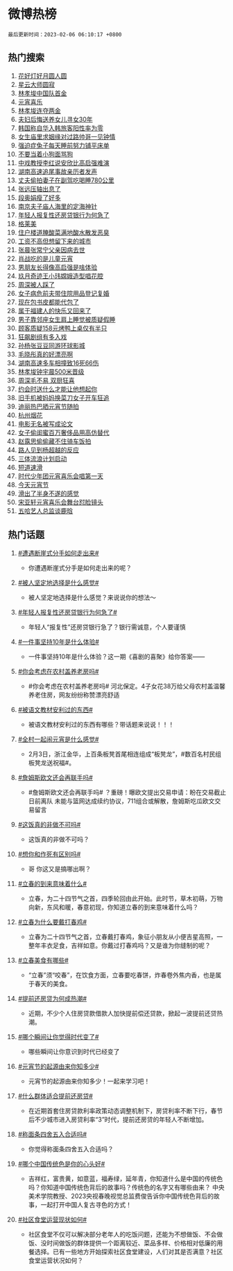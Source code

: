 # 微博热榜

`最后更新时间：2023-02-06 06:10:17 +0800`

## 热门搜索

1. [花好灯好月圆人圆](https://m.weibo.cn/search?containerid=100103type%3D1%26t%3D10%26q%3D%23%E8%8A%B1%E5%A5%BD%E7%81%AF%E5%A5%BD%E6%9C%88%E5%9C%86%E4%BA%BA%E5%9C%86%23&stream_entry_id=51&isnewpage=1&extparam=seat%3D1%26stream_entry_id%3D51%26dgr%3D0%26c_type%3D51%26pos%3D0%26filter_type%3Drealtimehot%26cate%3D10103%26display_time%3D1675635015%26pre_seqid%3D16756350151590343386209&luicode=10000011&lfid=106003type%253D25%2526t%253D3%2526disable_hot%253D1%2526filter_type%253Drealtimehot)
1. [星云大师圆寂](https://m.weibo.cn/search?containerid=100103type%3D1%26t%3D10%26q%3D%23%E6%98%9F%E4%BA%91%E5%A4%A7%E5%B8%88%E5%9C%86%E5%AF%82%23&stream_entry_id=31&isnewpage=1&extparam=seat%3D1%26dgr%3D0%26stream_entry_id%3D31%26realpos%3D1%26filter_type%3Drealtimehot%26q%3D%2523%25E6%2598%259F%25E4%25BA%2591%25E5%25A4%25A7%25E5%25B8%2588%25E5%259C%2586%25E5%25AF%2582%2523%26band_rank%3D1%26pos%3D0%26flag%3D0%26c_type%3D31%26lcate%3D5001%26cate%3D5001%26display_time%3D1675635015%26pre_seqid%3D16756350151590343386209&luicode=10000011&lfid=106003type%253D25%2526t%253D3%2526disable_hot%253D1%2526filter_type%253Drealtimehot)
1. [林孝埈中国队首金](https://m.weibo.cn/search?containerid=100103type%3D1%26t%3D10%26q%3D%23%E6%9E%97%E5%AD%9D%E5%9F%88%E4%B8%AD%E5%9B%BD%E9%98%9F%E9%A6%96%E9%87%91%23&stream_entry_id=31&isnewpage=1&extparam=seat%3D1%26dgr%3D0%26stream_entry_id%3D31%26realpos%3D2%26filter_type%3Drealtimehot%26q%3D%2523%25E6%259E%2597%25E5%25AD%259D%25E5%259F%2588%25E4%25B8%25AD%25E5%259B%25BD%25E9%2598%259F%25E9%25A6%2596%25E9%2587%2591%2523%26band_rank%3D2%26pos%3D1%26flag%3D16%26c_type%3D31%26lcate%3D5001%26cate%3D5001%26display_time%3D1675635015%26pre_seqid%3D16756350151590343386209&luicode=10000011&lfid=106003type%253D25%2526t%253D3%2526disable_hot%253D1%2526filter_type%253Drealtimehot)
1. [元宵喜乐](https://m.weibo.cn/search?containerid=100103type%3D1%26t%3D10%26q%3D%23%E5%85%83%E5%AE%B5%E5%96%9C%E4%B9%90%23&stream_entry_id=31&isnewpage=1&extparam=seat%3D1%26dgr%3D0%26stream_entry_id%3D31%26realpos%3D3%26filter_type%3Drealtimehot%26q%3D%2523%25E5%2585%2583%25E5%25AE%25B5%25E5%2596%259C%25E4%25B9%2590%2523%26band_rank%3D3%26pos%3D2%26flag%3D16%26c_type%3D31%26lcate%3D5001%26cate%3D5001%26display_time%3D1675635015%26pre_seqid%3D16756350151590343386209&luicode=10000011&lfid=106003type%253D25%2526t%253D3%2526disable_hot%253D1%2526filter_type%253Drealtimehot)
1. [林孝埈连夺两金](https://m.weibo.cn/search?containerid=100103type%3D1%26t%3D10%26q%3D%23%E6%9E%97%E5%AD%9D%E5%9F%88%E8%BF%9E%E5%A4%BA%E4%B8%A4%E9%87%91%23&stream_entry_id=31&isnewpage=1&extparam=seat%3D1%26dgr%3D0%26stream_entry_id%3D31%26realpos%3D4%26filter_type%3Drealtimehot%26q%3D%2523%25E6%259E%2597%25E5%25AD%259D%25E5%259F%2588%25E8%25BF%259E%25E5%25A4%25BA%25E4%25B8%25A4%25E9%2587%2591%2523%26band_rank%3D4%26pos%3D3%26flag%3D1%26c_type%3D31%26lcate%3D5001%26cate%3D5001%26display_time%3D1675635015%26pre_seqid%3D16756350151590343386209&luicode=10000011&lfid=106003type%253D25%2526t%253D3%2526disable_hot%253D1%2526filter_type%253Drealtimehot)
1. [夫妇后悔送养女儿寻女30年](https://m.weibo.cn/search?containerid=100103type%3D1%26t%3D10%26q%3D%23%E5%A4%AB%E5%A6%87%E5%90%8E%E6%82%94%E9%80%81%E5%85%BB%E5%A5%B3%E5%84%BF%E5%AF%BB%E5%A5%B330%E5%B9%B4%23&stream_entry_id=31&isnewpage=1&extparam=seat%3D1%26dgr%3D0%26stream_entry_id%3D31%26realpos%3D5%26filter_type%3Drealtimehot%26q%3D%2523%25E5%25A4%25AB%25E5%25A6%2587%25E5%2590%258E%25E6%2582%2594%25E9%2580%2581%25E5%2585%25BB%25E5%25A5%25B3%25E5%2584%25BF%25E5%25AF%25BB%25E5%25A5%25B330%25E5%25B9%25B4%2523%26band_rank%3D5%26pos%3D4%26flag%3D0%26c_type%3D31%26lcate%3D5001%26cate%3D5001%26display_time%3D1675635015%26pre_seqid%3D16756350151590343386209&luicode=10000011&lfid=106003type%253D25%2526t%253D3%2526disable_hot%253D1%2526filter_type%253Drealtimehot)
1. [韩国称自华入韩旅客阳性率为零](https://m.weibo.cn/search?containerid=100103type%3D1%26t%3D10%26q%3D%23%E9%9F%A9%E5%9B%BD%E7%A7%B0%E8%87%AA%E5%8D%8E%E5%85%A5%E9%9F%A9%E6%97%85%E5%AE%A2%E9%98%B3%E6%80%A7%E7%8E%87%E4%B8%BA%E9%9B%B6%23&stream_entry_id=31&isnewpage=1&extparam=seat%3D1%26dgr%3D0%26stream_entry_id%3D31%26realpos%3D6%26filter_type%3Drealtimehot%26q%3D%2523%25E9%259F%25A9%25E5%259B%25BD%25E7%25A7%25B0%25E8%2587%25AA%25E5%258D%258E%25E5%2585%25A5%25E9%259F%25A9%25E6%2597%2585%25E5%25AE%25A2%25E9%2598%25B3%25E6%2580%25A7%25E7%258E%2587%25E4%25B8%25BA%25E9%259B%25B6%2523%26band_rank%3D6%26pos%3D5%26flag%3D0%26c_type%3D31%26lcate%3D5001%26cate%3D5001%26display_time%3D1675635015%26pre_seqid%3D16756350151590343386209&luicode=10000011&lfid=106003type%253D25%2526t%253D3%2526disable_hot%253D1%2526filter_type%253Drealtimehot)
1. [女生庙里求姻缘对过路帅哥一见钟情](https://m.weibo.cn/search?containerid=100103type%3D1%26t%3D10%26q%3D%23%E5%A5%B3%E7%94%9F%E5%BA%99%E9%87%8C%E6%B1%82%E5%A7%BB%E7%BC%98%E5%AF%B9%E8%BF%87%E8%B7%AF%E5%B8%85%E5%93%A5%E4%B8%80%E8%A7%81%E9%92%9F%E6%83%85%23&stream_entry_id=31&isnewpage=1&extparam=seat%3D1%26dgr%3D0%26stream_entry_id%3D31%26realpos%3D7%26filter_type%3Drealtimehot%26q%3D%2523%25E5%25A5%25B3%25E7%2594%259F%25E5%25BA%2599%25E9%2587%258C%25E6%25B1%2582%25E5%25A7%25BB%25E7%25BC%2598%25E5%25AF%25B9%25E8%25BF%2587%25E8%25B7%25AF%25E5%25B8%2585%25E5%2593%25A5%25E4%25B8%2580%25E8%25A7%2581%25E9%2592%259F%25E6%2583%2585%2523%26band_rank%3D7%26pos%3D6%26flag%3D0%26c_type%3D31%26lcate%3D5001%26cate%3D5001%26display_time%3D1675635015%26pre_seqid%3D16756350151590343386209&luicode=10000011&lfid=106003type%253D25%2526t%253D3%2526disable_hot%253D1%2526filter_type%253Drealtimehot)
1. [强迫症兔子每天睡前努力铺平床单](https://m.weibo.cn/search?containerid=100103type%3D1%26t%3D10%26q%3D%23%E5%BC%BA%E8%BF%AB%E7%97%87%E5%85%94%E5%AD%90%E6%AF%8F%E5%A4%A9%E7%9D%A1%E5%89%8D%E5%8A%AA%E5%8A%9B%E9%93%BA%E5%B9%B3%E5%BA%8A%E5%8D%95%23&stream_entry_id=31&isnewpage=1&extparam=seat%3D1%26dgr%3D0%26stream_entry_id%3D31%26realpos%3D8%26filter_type%3Drealtimehot%26q%3D%2523%25E5%25BC%25BA%25E8%25BF%25AB%25E7%2597%2587%25E5%2585%2594%25E5%25AD%2590%25E6%25AF%258F%25E5%25A4%25A9%25E7%259D%25A1%25E5%2589%258D%25E5%258A%25AA%25E5%258A%259B%25E9%2593%25BA%25E5%25B9%25B3%25E5%25BA%258A%25E5%258D%2595%2523%26band_rank%3D8%26pos%3D7%26flag%3D0%26c_type%3D31%26lcate%3D5001%26cate%3D5001%26display_time%3D1675635015%26pre_seqid%3D16756350151590343386209&luicode=10000011&lfid=106003type%253D25%2526t%253D3%2526disable_hot%253D1%2526filter_type%253Drealtimehot)
1. [不要当着小狗面骂狗](https://m.weibo.cn/search?containerid=100103type%3D1%26t%3D10%26q%3D%23%E4%B8%8D%E8%A6%81%E5%BD%93%E7%9D%80%E5%B0%8F%E7%8B%97%E9%9D%A2%E9%AA%82%E7%8B%97%23&stream_entry_id=31&isnewpage=1&extparam=seat%3D1%26dgr%3D0%26stream_entry_id%3D31%26realpos%3D9%26filter_type%3Drealtimehot%26q%3D%2523%25E4%25B8%258D%25E8%25A6%2581%25E5%25BD%2593%25E7%259D%2580%25E5%25B0%258F%25E7%258B%2597%25E9%259D%25A2%25E9%25AA%2582%25E7%258B%2597%2523%26band_rank%3D9%26pos%3D8%26flag%3D0%26c_type%3D31%26lcate%3D5001%26cate%3D5001%26display_time%3D1675635015%26pre_seqid%3D16756350151590343386209&luicode=10000011&lfid=106003type%253D25%2526t%253D3%2526disable_hot%253D1%2526filter_type%253Drealtimehot)
1. [中戏教授李红说安欣比高启强难演](https://m.weibo.cn/search?containerid=100103type%3D1%26t%3D10%26q%3D%23%E4%B8%AD%E6%88%8F%E6%95%99%E6%8E%88%E6%9D%8E%E7%BA%A2%E8%AF%B4%E5%AE%89%E6%AC%A3%E6%AF%94%E9%AB%98%E5%90%AF%E5%BC%BA%E9%9A%BE%E6%BC%94%23&stream_entry_id=31&isnewpage=1&extparam=seat%3D1%26dgr%3D0%26stream_entry_id%3D31%26realpos%3D10%26filter_type%3Drealtimehot%26q%3D%2523%25E4%25B8%25AD%25E6%2588%258F%25E6%2595%2599%25E6%258E%2588%25E6%259D%258E%25E7%25BA%25A2%25E8%25AF%25B4%25E5%25AE%2589%25E6%25AC%25A3%25E6%25AF%2594%25E9%25AB%2598%25E5%2590%25AF%25E5%25BC%25BA%25E9%259A%25BE%25E6%25BC%2594%2523%26band_rank%3D10%26pos%3D9%26flag%3D0%26c_type%3D31%26lcate%3D5001%26cate%3D5001%26display_time%3D1675635015%26pre_seqid%3D16756350151590343386209&luicode=10000011&lfid=106003type%253D25%2526t%253D3%2526disable_hot%253D1%2526filter_type%253Drealtimehot)
1. [湖南高速追尾事故亲历者发声](https://m.weibo.cn/search?containerid=100103type%3D1%26t%3D10%26q%3D%23%E6%B9%96%E5%8D%97%E9%AB%98%E9%80%9F%E8%BF%BD%E5%B0%BE%E4%BA%8B%E6%95%85%E4%BA%B2%E5%8E%86%E8%80%85%E5%8F%91%E5%A3%B0%23&stream_entry_id=31&isnewpage=1&extparam=seat%3D1%26dgr%3D0%26stream_entry_id%3D31%26realpos%3D11%26filter_type%3Drealtimehot%26q%3D%2523%25E6%25B9%2596%25E5%258D%2597%25E9%25AB%2598%25E9%2580%259F%25E8%25BF%25BD%25E5%25B0%25BE%25E4%25BA%258B%25E6%2595%2585%25E4%25BA%25B2%25E5%258E%2586%25E8%2580%2585%25E5%258F%2591%25E5%25A3%25B0%2523%26band_rank%3D11%26pos%3D10%26flag%3D0%26c_type%3D31%26lcate%3D5001%26cate%3D5001%26display_time%3D1675635015%26pre_seqid%3D16756350151590343386209&luicode=10000011&lfid=106003type%253D25%2526t%253D3%2526disable_hot%253D1%2526filter_type%253Drealtimehot)
1. [丈夫偷拍妻子在副驾吃喝睡780公里](https://m.weibo.cn/search?containerid=100103type%3D1%26t%3D10%26q%3D%23%E4%B8%88%E5%A4%AB%E5%81%B7%E6%8B%8D%E5%A6%BB%E5%AD%90%E5%9C%A8%E5%89%AF%E9%A9%BE%E5%90%83%E5%96%9D%E7%9D%A1780%E5%85%AC%E9%87%8C%23&stream_entry_id=31&isnewpage=1&extparam=seat%3D1%26dgr%3D0%26stream_entry_id%3D31%26realpos%3D12%26filter_type%3Drealtimehot%26q%3D%2523%25E4%25B8%2588%25E5%25A4%25AB%25E5%2581%25B7%25E6%258B%258D%25E5%25A6%25BB%25E5%25AD%2590%25E5%259C%25A8%25E5%2589%25AF%25E9%25A9%25BE%25E5%2590%2583%25E5%2596%259D%25E7%259D%25A1780%25E5%2585%25AC%25E9%2587%258C%2523%26band_rank%3D12%26pos%3D11%26flag%3D2%26c_type%3D31%26lcate%3D5001%26cate%3D5001%26display_time%3D1675635015%26pre_seqid%3D16756350151590343386209&luicode=10000011&lfid=106003type%253D25%2526t%253D3%2526disable_hot%253D1%2526filter_type%253Drealtimehot)
1. [张远压轴出息了](https://m.weibo.cn/search?containerid=100103type%3D1%26t%3D10%26q%3D%23%E5%BC%A0%E8%BF%9C%E5%8E%8B%E8%BD%B4%E5%87%BA%E6%81%AF%E4%BA%86%23&stream_entry_id=31&isnewpage=1&extparam=seat%3D1%26dgr%3D0%26stream_entry_id%3D31%26realpos%3D13%26filter_type%3Drealtimehot%26q%3D%2523%25E5%25BC%25A0%25E8%25BF%259C%25E5%258E%258B%25E8%25BD%25B4%25E5%2587%25BA%25E6%2581%25AF%25E4%25BA%2586%2523%26band_rank%3D13%26pos%3D12%26flag%3D0%26c_type%3D31%26lcate%3D5001%26cate%3D5001%26display_time%3D1675635015%26pre_seqid%3D16756350151590343386209&luicode=10000011&lfid=106003type%253D25%2526t%253D3%2526disable_hot%253D1%2526filter_type%253Drealtimehot)
1. [段奥娟瘦了好多](https://m.weibo.cn/search?containerid=100103type%3D1%26t%3D10%26q%3D%23%E6%AE%B5%E5%A5%A5%E5%A8%9F%E7%98%A6%E4%BA%86%E5%A5%BD%E5%A4%9A%23&stream_entry_id=31&isnewpage=1&extparam=seat%3D1%26dgr%3D0%26stream_entry_id%3D31%26realpos%3D14%26filter_type%3Drealtimehot%26q%3D%2523%25E6%25AE%25B5%25E5%25A5%25A5%25E5%25A8%259F%25E7%2598%25A6%25E4%25BA%2586%25E5%25A5%25BD%25E5%25A4%259A%2523%26band_rank%3D14%26pos%3D13%26flag%3D0%26c_type%3D31%26lcate%3D5001%26cate%3D5001%26display_time%3D1675635015%26pre_seqid%3D16756350151590343386209&luicode=10000011&lfid=106003type%253D25%2526t%253D3%2526disable_hot%253D1%2526filter_type%253Drealtimehot)
1. [南京夫子庙人海里的定海神针](https://m.weibo.cn/search?containerid=100103type%3D1%26t%3D10%26q%3D%23%E5%8D%97%E4%BA%AC%E5%A4%AB%E5%AD%90%E5%BA%99%E4%BA%BA%E6%B5%B7%E9%87%8C%E7%9A%84%E5%AE%9A%E6%B5%B7%E7%A5%9E%E9%92%88%23&stream_entry_id=31&isnewpage=1&extparam=seat%3D1%26dgr%3D0%26stream_entry_id%3D31%26realpos%3D15%26filter_type%3Drealtimehot%26q%3D%2523%25E5%258D%2597%25E4%25BA%25AC%25E5%25A4%25AB%25E5%25AD%2590%25E5%25BA%2599%25E4%25BA%25BA%25E6%25B5%25B7%25E9%2587%258C%25E7%259A%2584%25E5%25AE%259A%25E6%25B5%25B7%25E7%25A5%259E%25E9%2592%2588%2523%26band_rank%3D15%26pos%3D14%26flag%3D1%26c_type%3D31%26lcate%3D5001%26cate%3D5001%26display_time%3D1675635015%26pre_seqid%3D16756350151590343386209&luicode=10000011&lfid=106003type%253D25%2526t%253D3%2526disable_hot%253D1%2526filter_type%253Drealtimehot)
1. [年轻人报复性还房贷银行为何急了](https://m.weibo.cn/search?containerid=100103type%3D1%26t%3D10%26q%3D%23%E5%B9%B4%E8%BD%BB%E4%BA%BA%E6%8A%A5%E5%A4%8D%E6%80%A7%E8%BF%98%E6%88%BF%E8%B4%B7%E9%93%B6%E8%A1%8C%E4%B8%BA%E4%BD%95%E6%80%A5%E4%BA%86%23&stream_entry_id=31&isnewpage=1&extparam=seat%3D1%26dgr%3D0%26stream_entry_id%3D31%26realpos%3D16%26filter_type%3Drealtimehot%26q%3D%2523%25E5%25B9%25B4%25E8%25BD%25BB%25E4%25BA%25BA%25E6%258A%25A5%25E5%25A4%258D%25E6%2580%25A7%25E8%25BF%2598%25E6%2588%25BF%25E8%25B4%25B7%25E9%2593%25B6%25E8%25A1%258C%25E4%25B8%25BA%25E4%25BD%2595%25E6%2580%25A5%25E4%25BA%2586%2523%26band_rank%3D16%26pos%3D15%26flag%3D0%26c_type%3D31%26lcate%3D5001%26cate%3D5001%26display_time%3D1675635015%26pre_seqid%3D16756350151590343386209&luicode=10000011&lfid=106003type%253D25%2526t%253D3%2526disable_hot%253D1%2526filter_type%253Drealtimehot)
1. [格莱美](https://m.weibo.cn/search?containerid=100103type%3D1%26t%3D10%26q%3D%E6%A0%BC%E8%8E%B1%E7%BE%8E&stream_entry_id=31&isnewpage=1&extparam=seat%3D1%26dgr%3D0%26stream_entry_id%3D31%26realpos%3D17%26filter_type%3Drealtimehot%26q%3D%25E6%25A0%25BC%25E8%258E%25B1%25E7%25BE%258E%26band_rank%3D17%26pos%3D16%26flag%3D0%26c_type%3D31%26lcate%3D5001%26cate%3D5001%26display_time%3D1675635015%26pre_seqid%3D16756350151590343386209&luicode=10000011&lfid=106003type%253D25%2526t%253D3%2526disable_hot%253D1%2526filter_type%253Drealtimehot)
1. [住户楼道腌酸菜满地酸水散发恶臭](https://m.weibo.cn/search?containerid=100103type%3D1%26t%3D10%26q%3D%23%E4%BD%8F%E6%88%B7%E6%A5%BC%E9%81%93%E8%85%8C%E9%85%B8%E8%8F%9C%E6%BB%A1%E5%9C%B0%E9%85%B8%E6%B0%B4%E6%95%A3%E5%8F%91%E6%81%B6%E8%87%AD%23&stream_entry_id=31&isnewpage=1&extparam=seat%3D1%26dgr%3D0%26stream_entry_id%3D31%26realpos%3D18%26filter_type%3Drealtimehot%26q%3D%2523%25E4%25BD%258F%25E6%2588%25B7%25E6%25A5%25BC%25E9%2581%2593%25E8%2585%258C%25E9%2585%25B8%25E8%258F%259C%25E6%25BB%25A1%25E5%259C%25B0%25E9%2585%25B8%25E6%25B0%25B4%25E6%2595%25A3%25E5%258F%2591%25E6%2581%25B6%25E8%2587%25AD%2523%26band_rank%3D18%26pos%3D17%26flag%3D0%26c_type%3D31%26lcate%3D5001%26cate%3D5001%26display_time%3D1675635015%26pre_seqid%3D16756350151590343386209&luicode=10000011&lfid=106003type%253D25%2526t%253D3%2526disable_hot%253D1%2526filter_type%253Drealtimehot)
1. [工资不高但想留下来的城市](https://m.weibo.cn/search?containerid=100103type%3D1%26t%3D10%26q%3D%23%E5%B7%A5%E8%B5%84%E4%B8%8D%E9%AB%98%E4%BD%86%E6%83%B3%E7%95%99%E4%B8%8B%E6%9D%A5%E7%9A%84%E5%9F%8E%E5%B8%82%23&stream_entry_id=31&isnewpage=1&extparam=seat%3D1%26dgr%3D0%26stream_entry_id%3D31%26realpos%3D19%26filter_type%3Drealtimehot%26q%3D%2523%25E5%25B7%25A5%25E8%25B5%2584%25E4%25B8%258D%25E9%25AB%2598%25E4%25BD%2586%25E6%2583%25B3%25E7%2595%2599%25E4%25B8%258B%25E6%259D%25A5%25E7%259A%2584%25E5%259F%258E%25E5%25B8%2582%2523%26band_rank%3D19%26pos%3D18%26flag%3D0%26c_type%3D31%26lcate%3D5001%26cate%3D5001%26display_time%3D1675635015%26pre_seqid%3D16756350151590343386209&luicode=10000011&lfid=106003type%253D25%2526t%253D3%2526disable_hot%253D1%2526filter_type%253Drealtimehot)
1. [张晨张常宁父亲因病去世](https://m.weibo.cn/search?containerid=100103type%3D1%26t%3D10%26q%3D%23%E5%BC%A0%E6%99%A8%E5%BC%A0%E5%B8%B8%E5%AE%81%E7%88%B6%E4%BA%B2%E5%9B%A0%E7%97%85%E5%8E%BB%E4%B8%96%23&stream_entry_id=31&isnewpage=1&extparam=seat%3D1%26dgr%3D0%26stream_entry_id%3D31%26realpos%3D20%26filter_type%3Drealtimehot%26q%3D%2523%25E5%25BC%25A0%25E6%2599%25A8%25E5%25BC%25A0%25E5%25B8%25B8%25E5%25AE%2581%25E7%2588%25B6%25E4%25BA%25B2%25E5%259B%25A0%25E7%2597%2585%25E5%258E%25BB%25E4%25B8%2596%2523%26band_rank%3D20%26pos%3D19%26flag%3D2%26c_type%3D31%26lcate%3D5001%26cate%3D5001%26display_time%3D1675635015%26pre_seqid%3D16756350151590343386209&luicode=10000011&lfid=106003type%253D25%2526t%253D3%2526disable_hot%253D1%2526filter_type%253Drealtimehot)
1. [肖战吃的是儿童元宵](https://m.weibo.cn/search?containerid=100103type%3D1%26t%3D10%26q%3D%23%E8%82%96%E6%88%98%E5%90%83%E7%9A%84%E6%98%AF%E5%84%BF%E7%AB%A5%E5%85%83%E5%AE%B5%23&stream_entry_id=31&isnewpage=1&extparam=seat%3D1%26dgr%3D0%26stream_entry_id%3D31%26realpos%3D21%26filter_type%3Drealtimehot%26q%3D%2523%25E8%2582%2596%25E6%2588%2598%25E5%2590%2583%25E7%259A%2584%25E6%2598%25AF%25E5%2584%25BF%25E7%25AB%25A5%25E5%2585%2583%25E5%25AE%25B5%2523%26band_rank%3D21%26pos%3D20%26flag%3D0%26c_type%3D31%26lcate%3D5001%26cate%3D5001%26display_time%3D1675635015%26pre_seqid%3D16756350151590343386209&luicode=10000011&lfid=106003type%253D25%2526t%253D3%2526disable_hot%253D1%2526filter_type%253Drealtimehot)
1. [男朋友长得像高启强是啥体验](https://m.weibo.cn/search?containerid=100103type%3D1%26t%3D10%26q%3D%23%E7%94%B7%E6%9C%8B%E5%8F%8B%E9%95%BF%E5%BE%97%E5%83%8F%E9%AB%98%E5%90%AF%E5%BC%BA%E6%98%AF%E5%95%A5%E4%BD%93%E9%AA%8C%23&stream_entry_id=31&isnewpage=1&extparam=seat%3D1%26dgr%3D0%26stream_entry_id%3D31%26realpos%3D22%26filter_type%3Drealtimehot%26q%3D%2523%25E7%2594%25B7%25E6%259C%258B%25E5%258F%258B%25E9%2595%25BF%25E5%25BE%2597%25E5%2583%258F%25E9%25AB%2598%25E5%2590%25AF%25E5%25BC%25BA%25E6%2598%25AF%25E5%2595%25A5%25E4%25BD%2593%25E9%25AA%258C%2523%26band_rank%3D22%26pos%3D21%26flag%3D0%26c_type%3D31%26lcate%3D5001%26cate%3D5001%26display_time%3D1675635015%26pre_seqid%3D16756350151590343386209&luicode=10000011&lfid=106003type%253D25%2526t%253D3%2526disable_hot%253D1%2526filter_type%253Drealtimehot)
1. [玖月奇迹王小玮嫦娥造型唱花腔](https://m.weibo.cn/search?containerid=100103type%3D1%26t%3D10%26q%3D%23%E7%8E%96%E6%9C%88%E5%A5%87%E8%BF%B9%E7%8E%8B%E5%B0%8F%E7%8E%AE%E5%AB%A6%E5%A8%A5%E9%80%A0%E5%9E%8B%E5%94%B1%E8%8A%B1%E8%85%94%23&stream_entry_id=31&isnewpage=1&extparam=seat%3D1%26dgr%3D0%26stream_entry_id%3D31%26realpos%3D23%26filter_type%3Drealtimehot%26q%3D%2523%25E7%258E%2596%25E6%259C%2588%25E5%25A5%2587%25E8%25BF%25B9%25E7%258E%258B%25E5%25B0%258F%25E7%258E%25AE%25E5%25AB%25A6%25E5%25A8%25A5%25E9%2580%25A0%25E5%259E%258B%25E5%2594%25B1%25E8%258A%25B1%25E8%2585%2594%2523%26band_rank%3D23%26pos%3D22%26flag%3D0%26c_type%3D31%26lcate%3D5001%26cate%3D5001%26display_time%3D1675635015%26pre_seqid%3D16756350151590343386209&luicode=10000011&lfid=106003type%253D25%2526t%253D3%2526disable_hot%253D1%2526filter_type%253Drealtimehot)
1. [周深被人踩了](https://m.weibo.cn/search?containerid=100103type%3D1%26t%3D10%26q%3D%23%E5%91%A8%E6%B7%B1%E8%A2%AB%E4%BA%BA%E8%B8%A9%E4%BA%86%23&stream_entry_id=31&isnewpage=1&extparam=seat%3D1%26dgr%3D0%26stream_entry_id%3D31%26realpos%3D24%26filter_type%3Drealtimehot%26q%3D%2523%25E5%2591%25A8%25E6%25B7%25B1%25E8%25A2%25AB%25E4%25BA%25BA%25E8%25B8%25A9%25E4%25BA%2586%2523%26band_rank%3D24%26pos%3D23%26flag%3D0%26c_type%3D31%26lcate%3D5001%26cate%3D5001%26display_time%3D1675635015%26pre_seqid%3D16756350151590343386209&luicode=10000011&lfid=106003type%253D25%2526t%253D3%2526disable_hot%253D1%2526filter_type%253Drealtimehot)
1. [女子病危前夫带住院用品登记复婚](https://m.weibo.cn/search?containerid=100103type%3D1%26t%3D10%26q%3D%23%E5%A5%B3%E5%AD%90%E7%97%85%E5%8D%B1%E5%89%8D%E5%A4%AB%E5%B8%A6%E4%BD%8F%E9%99%A2%E7%94%A8%E5%93%81%E7%99%BB%E8%AE%B0%E5%A4%8D%E5%A9%9A%23&stream_entry_id=31&isnewpage=1&extparam=seat%3D1%26dgr%3D0%26stream_entry_id%3D31%26realpos%3D25%26filter_type%3Drealtimehot%26q%3D%2523%25E5%25A5%25B3%25E5%25AD%2590%25E7%2597%2585%25E5%258D%25B1%25E5%2589%258D%25E5%25A4%25AB%25E5%25B8%25A6%25E4%25BD%258F%25E9%2599%25A2%25E7%2594%25A8%25E5%2593%2581%25E7%2599%25BB%25E8%25AE%25B0%25E5%25A4%258D%25E5%25A9%259A%2523%26band_rank%3D25%26pos%3D24%26flag%3D0%26c_type%3D31%26lcate%3D5001%26cate%3D5001%26display_time%3D1675635015%26pre_seqid%3D16756350151590343386209&luicode=10000011&lfid=106003type%253D25%2526t%253D3%2526disable_hot%253D1%2526filter_type%253Drealtimehot)
1. [现在包书皮都能代包了](https://m.weibo.cn/search?containerid=100103type%3D1%26t%3D10%26q%3D%23%E7%8E%B0%E5%9C%A8%E5%8C%85%E4%B9%A6%E7%9A%AE%E9%83%BD%E8%83%BD%E4%BB%A3%E5%8C%85%E4%BA%86%23&stream_entry_id=31&isnewpage=1&extparam=seat%3D1%26dgr%3D0%26stream_entry_id%3D31%26realpos%3D26%26filter_type%3Drealtimehot%26q%3D%2523%25E7%258E%25B0%25E5%259C%25A8%25E5%258C%2585%25E4%25B9%25A6%25E7%259A%25AE%25E9%2583%25BD%25E8%2583%25BD%25E4%25BB%25A3%25E5%258C%2585%25E4%25BA%2586%2523%26band_rank%3D26%26pos%3D25%26flag%3D0%26c_type%3D31%26lcate%3D5001%26cate%3D5001%26display_time%3D1675635015%26pre_seqid%3D16756350151590343386209&luicode=10000011&lfid=106003type%253D25%2526t%253D3%2526disable_hot%253D1%2526filter_type%253Drealtimehot)
1. [属于福建人的快乐又回来了](https://m.weibo.cn/search?containerid=100103type%3D1%26t%3D10%26q%3D%23%E5%B1%9E%E4%BA%8E%E7%A6%8F%E5%BB%BA%E4%BA%BA%E7%9A%84%E5%BF%AB%E4%B9%90%E5%8F%88%E5%9B%9E%E6%9D%A5%E4%BA%86%23&stream_entry_id=31&isnewpage=1&extparam=seat%3D1%26dgr%3D0%26stream_entry_id%3D31%26realpos%3D27%26filter_type%3Drealtimehot%26q%3D%2523%25E5%25B1%259E%25E4%25BA%258E%25E7%25A6%258F%25E5%25BB%25BA%25E4%25BA%25BA%25E7%259A%2584%25E5%25BF%25AB%25E4%25B9%2590%25E5%258F%2588%25E5%259B%259E%25E6%259D%25A5%25E4%25BA%2586%2523%26band_rank%3D27%26pos%3D26%26flag%3D0%26c_type%3D31%26lcate%3D5001%26cate%3D5001%26display_time%3D1675635015%26pre_seqid%3D16756350151590343386209&luicode=10000011&lfid=106003type%253D25%2526t%253D3%2526disable_hot%253D1%2526filter_type%253Drealtimehot)
1. [男子靠邻座女生肩上睡觉被质疑假睡](https://m.weibo.cn/search?containerid=100103type%3D1%26t%3D10%26q%3D%23%E7%94%B7%E5%AD%90%E9%9D%A0%E9%82%BB%E5%BA%A7%E5%A5%B3%E7%94%9F%E8%82%A9%E4%B8%8A%E7%9D%A1%E8%A7%89%E8%A2%AB%E8%B4%A8%E7%96%91%E5%81%87%E7%9D%A1%23&stream_entry_id=31&isnewpage=1&extparam=seat%3D1%26dgr%3D0%26stream_entry_id%3D31%26realpos%3D28%26filter_type%3Drealtimehot%26q%3D%2523%25E7%2594%25B7%25E5%25AD%2590%25E9%259D%25A0%25E9%2582%25BB%25E5%25BA%25A7%25E5%25A5%25B3%25E7%2594%259F%25E8%2582%25A9%25E4%25B8%258A%25E7%259D%25A1%25E8%25A7%2589%25E8%25A2%25AB%25E8%25B4%25A8%25E7%2596%2591%25E5%2581%2587%25E7%259D%25A1%2523%26band_rank%3D28%26pos%3D27%26flag%3D0%26c_type%3D31%26lcate%3D5001%26cate%3D5001%26display_time%3D1675635015%26pre_seqid%3D16756350151590343386209&luicode=10000011&lfid=106003type%253D25%2526t%253D3%2526disable_hot%253D1%2526filter_type%253Drealtimehot)
1. [顾客质疑158元烤鸭上桌仅有半只](https://m.weibo.cn/search?containerid=100103type%3D1%26t%3D10%26q%3D%23%E9%A1%BE%E5%AE%A2%E8%B4%A8%E7%96%91158%E5%85%83%E7%83%A4%E9%B8%AD%E4%B8%8A%E6%A1%8C%E4%BB%85%E6%9C%89%E5%8D%8A%E5%8F%AA%23&stream_entry_id=31&isnewpage=1&extparam=seat%3D1%26dgr%3D0%26stream_entry_id%3D31%26realpos%3D29%26filter_type%3Drealtimehot%26q%3D%2523%25E9%25A1%25BE%25E5%25AE%25A2%25E8%25B4%25A8%25E7%2596%2591158%25E5%2585%2583%25E7%2583%25A4%25E9%25B8%25AD%25E4%25B8%258A%25E6%25A1%258C%25E4%25BB%2585%25E6%259C%2589%25E5%258D%258A%25E5%258F%25AA%2523%26band_rank%3D29%26pos%3D28%26flag%3D0%26c_type%3D31%26lcate%3D5001%26cate%3D5001%26display_time%3D1675635015%26pre_seqid%3D16756350151590343386209&luicode=10000011&lfid=106003type%253D25%2526t%253D3%2526disable_hot%253D1%2526filter_type%253Drealtimehot)
1. [狂飙剧组有多入戏](https://m.weibo.cn/search?containerid=100103type%3D1%26t%3D10%26q%3D%23%E7%8B%82%E9%A3%99%E5%89%A7%E7%BB%84%E6%9C%89%E5%A4%9A%E5%85%A5%E6%88%8F%23&stream_entry_id=31&isnewpage=1&extparam=seat%3D1%26dgr%3D0%26stream_entry_id%3D31%26realpos%3D30%26filter_type%3Drealtimehot%26q%3D%2523%25E7%258B%2582%25E9%25A3%2599%25E5%2589%25A7%25E7%25BB%2584%25E6%259C%2589%25E5%25A4%259A%25E5%2585%25A5%25E6%2588%258F%2523%26band_rank%3D30%26pos%3D29%26flag%3D0%26c_type%3D31%26lcate%3D5001%26cate%3D5001%26display_time%3D1675635015%26pre_seqid%3D16756350151590343386209&luicode=10000011&lfid=106003type%253D25%2526t%253D3%2526disable_hot%253D1%2526filter_type%253Drealtimehot)
1. [孙杨张豆豆同游环球影城](https://m.weibo.cn/search?containerid=100103type%3D1%26t%3D10%26q%3D%23%E5%AD%99%E6%9D%A8%E5%BC%A0%E8%B1%86%E8%B1%86%E5%90%8C%E6%B8%B8%E7%8E%AF%E7%90%83%E5%BD%B1%E5%9F%8E%23&stream_entry_id=31&isnewpage=1&extparam=seat%3D1%26dgr%3D0%26stream_entry_id%3D31%26realpos%3D31%26filter_type%3Drealtimehot%26q%3D%2523%25E5%25AD%2599%25E6%259D%25A8%25E5%25BC%25A0%25E8%25B1%2586%25E8%25B1%2586%25E5%2590%258C%25E6%25B8%25B8%25E7%258E%25AF%25E7%2590%2583%25E5%25BD%25B1%25E5%259F%258E%2523%26band_rank%3D31%26pos%3D30%26flag%3D0%26c_type%3D31%26lcate%3D5001%26cate%3D5001%26display_time%3D1675635015%26pre_seqid%3D16756350151590343386209&luicode=10000011&lfid=106003type%253D25%2526t%253D3%2526disable_hot%253D1%2526filter_type%253Drealtimehot)
1. [毛晓彤真的好漂亮啊](https://m.weibo.cn/search?containerid=100103type%3D1%26t%3D10%26q%3D%E6%AF%9B%E6%99%93%E5%BD%A4%E7%9C%9F%E7%9A%84%E5%A5%BD%E6%BC%82%E4%BA%AE%E5%95%8A&stream_entry_id=31&isnewpage=1&extparam=seat%3D1%26dgr%3D0%26stream_entry_id%3D31%26realpos%3D32%26filter_type%3Drealtimehot%26q%3D%25E6%25AF%259B%25E6%2599%2593%25E5%25BD%25A4%25E7%259C%259F%25E7%259A%2584%25E5%25A5%25BD%25E6%25BC%2582%25E4%25BA%25AE%25E5%2595%258A%26band_rank%3D32%26pos%3D31%26flag%3D0%26c_type%3D31%26lcate%3D5001%26cate%3D5001%26display_time%3D1675635015%26pre_seqid%3D16756350151590343386209&luicode=10000011&lfid=106003type%253D25%2526t%253D3%2526disable_hot%253D1%2526filter_type%253Drealtimehot)
1. [湖南高速多车相撞致16死66伤](https://m.weibo.cn/search?containerid=100103type%3D1%26t%3D10%26q%3D%23%E6%B9%96%E5%8D%97%E9%AB%98%E9%80%9F%E5%A4%9A%E8%BD%A6%E7%9B%B8%E6%92%9E%E8%87%B416%E6%AD%BB66%E4%BC%A4%23&stream_entry_id=31&isnewpage=1&extparam=seat%3D1%26dgr%3D0%26stream_entry_id%3D31%26realpos%3D33%26filter_type%3Drealtimehot%26q%3D%2523%25E6%25B9%2596%25E5%258D%2597%25E9%25AB%2598%25E9%2580%259F%25E5%25A4%259A%25E8%25BD%25A6%25E7%259B%25B8%25E6%2592%259E%25E8%2587%25B416%25E6%25AD%25BB66%25E4%25BC%25A4%2523%26band_rank%3D33%26pos%3D32%26flag%3D0%26c_type%3D31%26lcate%3D5001%26cate%3D5001%26display_time%3D1675635015%26pre_seqid%3D16756350151590343386209&luicode=10000011&lfid=106003type%253D25%2526t%253D3%2526disable_hot%253D1%2526filter_type%253Drealtimehot)
1. [林孝埈钟宇晨500米晋级](https://m.weibo.cn/search?containerid=100103type%3D1%26t%3D10%26q%3D%23%E6%9E%97%E5%AD%9D%E5%9F%88%E9%92%9F%E5%AE%87%E6%99%A8500%E7%B1%B3%E6%99%8B%E7%BA%A7%23&stream_entry_id=31&isnewpage=1&extparam=seat%3D1%26dgr%3D0%26stream_entry_id%3D31%26realpos%3D34%26filter_type%3Drealtimehot%26q%3D%2523%25E6%259E%2597%25E5%25AD%259D%25E5%259F%2588%25E9%2592%259F%25E5%25AE%2587%25E6%2599%25A8500%25E7%25B1%25B3%25E6%2599%258B%25E7%25BA%25A7%2523%26band_rank%3D34%26pos%3D33%26flag%3D0%26c_type%3D31%26lcate%3D5001%26cate%3D5001%26display_time%3D1675635015%26pre_seqid%3D16756350151590343386209&luicode=10000011&lfid=106003type%253D25%2526t%253D3%2526disable_hot%253D1%2526filter_type%253Drealtimehot)
1. [周深毛不易 双厨狂喜](https://m.weibo.cn/search?containerid=100103type%3D1%26t%3D10%26q%3D%E5%91%A8%E6%B7%B1%E6%AF%9B%E4%B8%8D%E6%98%93+%E5%8F%8C%E5%8E%A8%E7%8B%82%E5%96%9C&stream_entry_id=31&isnewpage=1&extparam=seat%3D1%26dgr%3D0%26stream_entry_id%3D31%26realpos%3D35%26filter_type%3Drealtimehot%26q%3D%25E5%2591%25A8%25E6%25B7%25B1%25E6%25AF%259B%25E4%25B8%258D%25E6%2598%2593%2520%25E5%258F%258C%25E5%258E%25A8%25E7%258B%2582%25E5%2596%259C%26band_rank%3D35%26pos%3D34%26flag%3D0%26c_type%3D31%26lcate%3D5001%26cate%3D5001%26display_time%3D1675635015%26pre_seqid%3D16756350151590343386209&luicode=10000011&lfid=106003type%253D25%2526t%253D3%2526disable_hot%253D1%2526filter_type%253Drealtimehot)
1. [约会时送什么才能让他想起你](https://m.weibo.cn/search?containerid=100103type%3D1%26t%3D10%26q%3D%23%E7%BA%A6%E4%BC%9A%E6%97%B6%E9%80%81%E4%BB%80%E4%B9%88%E6%89%8D%E8%83%BD%E8%AE%A9%E4%BB%96%E6%83%B3%E8%B5%B7%E4%BD%A0%23&stream_entry_id=31&isnewpage=1&extparam=seat%3D1%26dgr%3D0%26stream_entry_id%3D31%26realpos%3D36%26filter_type%3Drealtimehot%26q%3D%2523%25E7%25BA%25A6%25E4%25BC%259A%25E6%2597%25B6%25E9%2580%2581%25E4%25BB%2580%25E4%25B9%2588%25E6%2589%258D%25E8%2583%25BD%25E8%25AE%25A9%25E4%25BB%2596%25E6%2583%25B3%25E8%25B5%25B7%25E4%25BD%25A0%2523%26band_rank%3D36%26pos%3D35%26flag%3D0%26c_type%3D31%26lcate%3D5001%26cate%3D5001%26display_time%3D1675635015%26pre_seqid%3D16756350151590343386209&luicode=10000011&lfid=106003type%253D25%2526t%253D3%2526disable_hot%253D1%2526filter_type%253Drealtimehot)
1. [旧手机被妈妈换菜刀女子开车狂追](https://m.weibo.cn/search?containerid=100103type%3D1%26t%3D10%26q%3D%23%E6%97%A7%E6%89%8B%E6%9C%BA%E8%A2%AB%E5%A6%88%E5%A6%88%E6%8D%A2%E8%8F%9C%E5%88%80%E5%A5%B3%E5%AD%90%E5%BC%80%E8%BD%A6%E7%8B%82%E8%BF%BD%23&stream_entry_id=31&isnewpage=1&extparam=seat%3D1%26dgr%3D0%26stream_entry_id%3D31%26realpos%3D37%26filter_type%3Drealtimehot%26q%3D%2523%25E6%2597%25A7%25E6%2589%258B%25E6%259C%25BA%25E8%25A2%25AB%25E5%25A6%2588%25E5%25A6%2588%25E6%258D%25A2%25E8%258F%259C%25E5%2588%2580%25E5%25A5%25B3%25E5%25AD%2590%25E5%25BC%2580%25E8%25BD%25A6%25E7%258B%2582%25E8%25BF%25BD%2523%26band_rank%3D37%26pos%3D36%26flag%3D0%26c_type%3D31%26lcate%3D5001%26cate%3D5001%26display_time%3D1675635015%26pre_seqid%3D16756350151590343386209&luicode=10000011&lfid=106003type%253D25%2526t%253D3%2526disable_hot%253D1%2526filter_type%253Drealtimehot)
1. [迪丽热巴晒元宵节随拍](https://m.weibo.cn/search?containerid=100103type%3D1%26t%3D10%26q%3D%23%E8%BF%AA%E4%B8%BD%E7%83%AD%E5%B7%B4%E6%99%92%E5%85%83%E5%AE%B5%E8%8A%82%E9%9A%8F%E6%8B%8D%23&stream_entry_id=31&isnewpage=1&extparam=seat%3D1%26dgr%3D0%26stream_entry_id%3D31%26realpos%3D38%26filter_type%3Drealtimehot%26q%3D%2523%25E8%25BF%25AA%25E4%25B8%25BD%25E7%2583%25AD%25E5%25B7%25B4%25E6%2599%2592%25E5%2585%2583%25E5%25AE%25B5%25E8%258A%2582%25E9%259A%258F%25E6%258B%258D%2523%26band_rank%3D38%26pos%3D37%26flag%3D0%26c_type%3D31%26lcate%3D5001%26cate%3D5001%26display_time%3D1675635015%26pre_seqid%3D16756350151590343386209&luicode=10000011&lfid=106003type%253D25%2526t%253D3%2526disable_hot%253D1%2526filter_type%253Drealtimehot)
1. [杭州烟花](https://m.weibo.cn/search?containerid=100103type%3D1%26t%3D10%26q%3D%23%E6%9D%AD%E5%B7%9E%E7%83%9F%E8%8A%B1%23&stream_entry_id=31&isnewpage=1&extparam=seat%3D1%26dgr%3D0%26stream_entry_id%3D31%26realpos%3D39%26filter_type%3Drealtimehot%26q%3D%2523%25E6%259D%25AD%25E5%25B7%259E%25E7%2583%259F%25E8%258A%25B1%2523%26band_rank%3D39%26pos%3D38%26flag%3D0%26c_type%3D31%26lcate%3D5001%26cate%3D5001%26display_time%3D1675635015%26pre_seqid%3D16756350151590343386209&luicode=10000011&lfid=106003type%253D25%2526t%253D3%2526disable_hot%253D1%2526filter_type%253Drealtimehot)
1. [电影无名被写成论文](https://m.weibo.cn/search?containerid=100103type%3D1%26t%3D10%26q%3D%23%E7%94%B5%E5%BD%B1%E6%97%A0%E5%90%8D%E8%A2%AB%E5%86%99%E6%88%90%E8%AE%BA%E6%96%87%23&stream_entry_id=31&isnewpage=1&extparam=seat%3D1%26dgr%3D0%26stream_entry_id%3D31%26realpos%3D40%26filter_type%3Drealtimehot%26q%3D%2523%25E7%2594%25B5%25E5%25BD%25B1%25E6%2597%25A0%25E5%2590%258D%25E8%25A2%25AB%25E5%2586%2599%25E6%2588%2590%25E8%25AE%25BA%25E6%2596%2587%2523%26band_rank%3D40%26pos%3D39%26flag%3D0%26c_type%3D31%26lcate%3D5001%26cate%3D5001%26display_time%3D1675635015%26pre_seqid%3D16756350151590343386209&luicode=10000011&lfid=106003type%253D25%2526t%253D3%2526disable_hot%253D1%2526filter_type%253Drealtimehot)
1. [女子偷闺蜜百万奢侈品用高仿替代](https://m.weibo.cn/search?containerid=100103type%3D1%26t%3D10%26q%3D%23%E5%A5%B3%E5%AD%90%E5%81%B7%E9%97%BA%E8%9C%9C%E7%99%BE%E4%B8%87%E5%A5%A2%E4%BE%88%E5%93%81%E7%94%A8%E9%AB%98%E4%BB%BF%E6%9B%BF%E4%BB%A3%23&stream_entry_id=31&isnewpage=1&extparam=seat%3D1%26dgr%3D0%26stream_entry_id%3D31%26realpos%3D41%26filter_type%3Drealtimehot%26q%3D%2523%25E5%25A5%25B3%25E5%25AD%2590%25E5%2581%25B7%25E9%2597%25BA%25E8%259C%259C%25E7%2599%25BE%25E4%25B8%2587%25E5%25A5%25A2%25E4%25BE%2588%25E5%2593%2581%25E7%2594%25A8%25E9%25AB%2598%25E4%25BB%25BF%25E6%259B%25BF%25E4%25BB%25A3%2523%26band_rank%3D41%26pos%3D40%26flag%3D0%26c_type%3D31%26lcate%3D5001%26cate%3D5001%26display_time%3D1675635015%26pre_seqid%3D16756350151590343386209&luicode=10000011&lfid=106003type%253D25%2526t%253D3%2526disable_hot%253D1%2526filter_type%253Drealtimehot)
1. [赵露思偷偷藏不住骑车饭拍](https://m.weibo.cn/search?containerid=100103type%3D1%26t%3D10%26q%3D%23%E8%B5%B5%E9%9C%B2%E6%80%9D%E5%81%B7%E5%81%B7%E8%97%8F%E4%B8%8D%E4%BD%8F%E9%AA%91%E8%BD%A6%E9%A5%AD%E6%8B%8D%23&stream_entry_id=31&isnewpage=1&extparam=seat%3D1%26dgr%3D0%26stream_entry_id%3D31%26realpos%3D42%26filter_type%3Drealtimehot%26q%3D%2523%25E8%25B5%25B5%25E9%259C%25B2%25E6%2580%259D%25E5%2581%25B7%25E5%2581%25B7%25E8%2597%258F%25E4%25B8%258D%25E4%25BD%258F%25E9%25AA%2591%25E8%25BD%25A6%25E9%25A5%25AD%25E6%258B%258D%2523%26band_rank%3D42%26pos%3D41%26flag%3D0%26c_type%3D31%26lcate%3D5001%26cate%3D5001%26display_time%3D1675635015%26pre_seqid%3D16756350151590343386209&luicode=10000011&lfid=106003type%253D25%2526t%253D3%2526disable_hot%253D1%2526filter_type%253Drealtimehot)
1. [路人见到杨超越的反应](https://m.weibo.cn/search?containerid=100103type%3D1%26t%3D10%26q%3D%23%E8%B7%AF%E4%BA%BA%E8%A7%81%E5%88%B0%E6%9D%A8%E8%B6%85%E8%B6%8A%E7%9A%84%E5%8F%8D%E5%BA%94%23&stream_entry_id=31&isnewpage=1&extparam=seat%3D1%26dgr%3D0%26stream_entry_id%3D31%26realpos%3D43%26filter_type%3Drealtimehot%26q%3D%2523%25E8%25B7%25AF%25E4%25BA%25BA%25E8%25A7%2581%25E5%2588%25B0%25E6%259D%25A8%25E8%25B6%2585%25E8%25B6%258A%25E7%259A%2584%25E5%258F%258D%25E5%25BA%2594%2523%26band_rank%3D43%26pos%3D42%26flag%3D0%26c_type%3D31%26lcate%3D5001%26cate%3D5001%26display_time%3D1675635015%26pre_seqid%3D16756350151590343386209&luicode=10000011&lfid=106003type%253D25%2526t%253D3%2526disable_hot%253D1%2526filter_type%253Drealtimehot)
1. [三体流浪计划启动](https://m.weibo.cn/search?containerid=100103type%3D1%26t%3D10%26q%3D%23%E4%B8%89%E4%BD%93%E6%B5%81%E6%B5%AA%E8%AE%A1%E5%88%92%E5%90%AF%E5%8A%A8%23&stream_entry_id=31&isnewpage=1&extparam=seat%3D1%26dgr%3D0%26stream_entry_id%3D31%26realpos%3D44%26filter_type%3Drealtimehot%26q%3D%2523%25E4%25B8%2589%25E4%25BD%2593%25E6%25B5%2581%25E6%25B5%25AA%25E8%25AE%25A1%25E5%2588%2592%25E5%2590%25AF%25E5%258A%25A8%2523%26band_rank%3D44%26pos%3D43%26flag%3D0%26c_type%3D31%26lcate%3D5001%26cate%3D5001%26display_time%3D1675635015%26pre_seqid%3D16756350151590343386209&luicode=10000011&lfid=106003type%253D25%2526t%253D3%2526disable_hot%253D1%2526filter_type%253Drealtimehot)
1. [短道速滑](https://m.weibo.cn/search?containerid=100103type%3D1%26t%3D10%26q%3D%E7%9F%AD%E9%81%93%E9%80%9F%E6%BB%91&stream_entry_id=31&isnewpage=1&extparam=seat%3D1%26dgr%3D0%26stream_entry_id%3D31%26realpos%3D45%26filter_type%3Drealtimehot%26q%3D%25E7%259F%25AD%25E9%2581%2593%25E9%2580%259F%25E6%25BB%2591%26band_rank%3D45%26pos%3D44%26flag%3D0%26c_type%3D31%26lcate%3D5001%26cate%3D5001%26display_time%3D1675635015%26pre_seqid%3D16756350151590343386209&luicode=10000011&lfid=106003type%253D25%2526t%253D3%2526disable_hot%253D1%2526filter_type%253Drealtimehot)
1. [时代少年团元宵喜乐会唱第一天](https://m.weibo.cn/search?containerid=100103type%3D1%26t%3D10%26q%3D%23%E6%97%B6%E4%BB%A3%E5%B0%91%E5%B9%B4%E5%9B%A2%E5%85%83%E5%AE%B5%E5%96%9C%E4%B9%90%E4%BC%9A%E5%94%B1%E7%AC%AC%E4%B8%80%E5%A4%A9%23&stream_entry_id=31&isnewpage=1&extparam=seat%3D1%26dgr%3D0%26stream_entry_id%3D31%26realpos%3D46%26filter_type%3Drealtimehot%26q%3D%2523%25E6%2597%25B6%25E4%25BB%25A3%25E5%25B0%2591%25E5%25B9%25B4%25E5%259B%25A2%25E5%2585%2583%25E5%25AE%25B5%25E5%2596%259C%25E4%25B9%2590%25E4%25BC%259A%25E5%2594%25B1%25E7%25AC%25AC%25E4%25B8%2580%25E5%25A4%25A9%2523%26band_rank%3D46%26pos%3D45%26flag%3D0%26c_type%3D31%26lcate%3D5001%26cate%3D5001%26display_time%3D1675635015%26pre_seqid%3D16756350151590343386209&luicode=10000011&lfid=106003type%253D25%2526t%253D3%2526disable_hot%253D1%2526filter_type%253Drealtimehot)
1. [今天元宵节](https://m.weibo.cn/search?containerid=100103type%3D1%26t%3D10%26q%3D%23%E4%BB%8A%E5%A4%A9%E5%85%83%E5%AE%B5%E8%8A%82%23&stream_entry_id=31&isnewpage=1&extparam=seat%3D1%26dgr%3D0%26stream_entry_id%3D31%26realpos%3D47%26filter_type%3Drealtimehot%26q%3D%2523%25E4%25BB%258A%25E5%25A4%25A9%25E5%2585%2583%25E5%25AE%25B5%25E8%258A%2582%2523%26band_rank%3D47%26pos%3D46%26flag%3D0%26c_type%3D31%26lcate%3D5001%26cate%3D5001%26display_time%3D1675635015%26pre_seqid%3D16756350151590343386209&luicode=10000011&lfid=106003type%253D25%2526t%253D3%2526disable_hot%253D1%2526filter_type%253Drealtimehot)
1. [滑出了半身不遂的感觉](https://m.weibo.cn/search?containerid=100103type%3D1%26t%3D10%26q%3D%23%E6%BB%91%E5%87%BA%E4%BA%86%E5%8D%8A%E8%BA%AB%E4%B8%8D%E9%81%82%E7%9A%84%E6%84%9F%E8%A7%89%23&stream_entry_id=31&isnewpage=1&extparam=seat%3D1%26dgr%3D0%26stream_entry_id%3D31%26realpos%3D48%26filter_type%3Drealtimehot%26q%3D%2523%25E6%25BB%2591%25E5%2587%25BA%25E4%25BA%2586%25E5%258D%258A%25E8%25BA%25AB%25E4%25B8%258D%25E9%2581%2582%25E7%259A%2584%25E6%2584%259F%25E8%25A7%2589%2523%26band_rank%3D48%26pos%3D47%26flag%3D0%26c_type%3D31%26lcate%3D5001%26cate%3D5001%26display_time%3D1675635015%26pre_seqid%3D16756350151590343386209&luicode=10000011&lfid=106003type%253D25%2526t%253D3%2526disable_hot%253D1%2526filter_type%253Drealtimehot)
1. [宋亚轩元宵喜乐会舞台怼脸镜头](https://m.weibo.cn/search?containerid=100103type%3D1%26t%3D10%26q%3D%23%E5%AE%8B%E4%BA%9A%E8%BD%A9%E5%85%83%E5%AE%B5%E5%96%9C%E4%B9%90%E4%BC%9A%E8%88%9E%E5%8F%B0%E6%80%BC%E8%84%B8%E9%95%9C%E5%A4%B4%23&stream_entry_id=31&isnewpage=1&extparam=seat%3D1%26dgr%3D0%26stream_entry_id%3D31%26realpos%3D49%26filter_type%3Drealtimehot%26q%3D%2523%25E5%25AE%258B%25E4%25BA%259A%25E8%25BD%25A9%25E5%2585%2583%25E5%25AE%25B5%25E5%2596%259C%25E4%25B9%2590%25E4%25BC%259A%25E8%2588%259E%25E5%258F%25B0%25E6%2580%25BC%25E8%2584%25B8%25E9%2595%259C%25E5%25A4%25B4%2523%26band_rank%3D49%26pos%3D48%26flag%3D0%26c_type%3D31%26lcate%3D5001%26cate%3D5001%26display_time%3D1675635015%26pre_seqid%3D16756350151590343386209&luicode=10000011&lfid=106003type%253D25%2526t%253D3%2526disable_hot%253D1%2526filter_type%253Drealtimehot)
1. [五哈艺人总监谈鹿晗](https://m.weibo.cn/search?containerid=100103type%3D1%26t%3D10%26q%3D%23%E4%BA%94%E5%93%88%E8%89%BA%E4%BA%BA%E6%80%BB%E7%9B%91%E8%B0%88%E9%B9%BF%E6%99%97%23&stream_entry_id=31&isnewpage=1&extparam=seat%3D1%26dgr%3D0%26stream_entry_id%3D31%26realpos%3D50%26filter_type%3Drealtimehot%26q%3D%2523%25E4%25BA%2594%25E5%2593%2588%25E8%2589%25BA%25E4%25BA%25BA%25E6%2580%25BB%25E7%259B%2591%25E8%25B0%2588%25E9%25B9%25BF%25E6%2599%2597%2523%26band_rank%3D50%26pos%3D49%26flag%3D0%26c_type%3D31%26lcate%3D5001%26cate%3D5001%26display_time%3D1675635015%26pre_seqid%3D16756350151590343386209&luicode=10000011&lfid=106003type%253D25%2526t%253D3%2526disable_hot%253D1%2526filter_type%253Drealtimehot)

## 热门话题

1. [#遭遇断崖式分手如何走出来#](https://m.weibo.cn/search?containerid=231522type%3D1%26t%3D10%26q%3D%23%E9%81%AD%E9%81%87%E6%96%AD%E5%B4%96%E5%BC%8F%E5%88%86%E6%89%8B%E5%A6%82%E4%BD%95%E8%B5%B0%E5%87%BA%E6%9D%A5%23&stream_entry_id=128&isnewpage=1&extparam=seat%3D1%26unitid%3D1675512150573%26pos%3D1-0-0%26c_type%3D128%26lcate%3D5004%26dgr%3D0%26cate%3D5004%26display_time%3D1675635016%26pre_seqid%3D1675633984225018908193&luicode=10000011&lfid=231648_-_4)
    - 你遭遇断崖式分手是如何走出来的呢？

1. [#被人坚定地选择是什么感觉#](https://m.weibo.cn/search?containerid=231522type%3D1%26t%3D10%26q%3D%23%E8%A2%AB%E4%BA%BA%E5%9D%9A%E5%AE%9A%E5%9C%B0%E9%80%89%E6%8B%A9%E6%98%AF%E4%BB%80%E4%B9%88%E6%84%9F%E8%A7%89%23&stream_entry_id=128&isnewpage=1&extparam=seat%3D1%26unitid%3D1675468944163%26pos%3D1-0-1%26c_type%3D128%26lcate%3D5004%26dgr%3D0%26cate%3D5004%26display_time%3D1675635016%26pre_seqid%3D1675633984225018908193&luicode=10000011&lfid=231648_-_4)
    - 被人坚定地选择是什么感觉？来说说你的想法～

1. [#年轻人报复性还房贷银行为何急了#](https://m.weibo.cn/search?containerid=231522type%3D1%26t%3D10%26q%3D%23%E5%B9%B4%E8%BD%BB%E4%BA%BA%E6%8A%A5%E5%A4%8D%E6%80%A7%E8%BF%98%E6%88%BF%E8%B4%B7%E9%93%B6%E8%A1%8C%E4%B8%BA%E4%BD%95%E6%80%A5%E4%BA%86%23&stream_entry_id=128&isnewpage=1&extparam=seat%3D1%26unitid%3D1675592797493%26pos%3D1-0-2%26c_type%3D128%26lcate%3D5004%26dgr%3D0%26cate%3D5004%26display_time%3D1675635016%26pre_seqid%3D1675633984225018908193&luicode=10000011&lfid=231648_-_4)
    - 年轻人“报复性”还房贷银行急了？银行需诚意，个人要谨慎

1. [#一件事坚持10年是什么体验#](https://m.weibo.cn/search?containerid=231522type%3D1%26t%3D10%26q%3D%23%E4%B8%80%E4%BB%B6%E4%BA%8B%E5%9D%9A%E6%8C%8110%E5%B9%B4%E6%98%AF%E4%BB%80%E4%B9%88%E4%BD%93%E9%AA%8C%23&stream_entry_id=128&isnewpage=1&extparam=seat%3D1%26unitid%3D1675561329780%26pos%3D1-0-3%26c_type%3D128%26lcate%3D5004%26dgr%3D0%26cate%3D5004%26display_time%3D1675635016%26pre_seqid%3D1675633984225018908193&luicode=10000011&lfid=231648_-_4)
    - 一件事坚持10年是什么体验？这一期《喜剧的喜聚》给你答案——

1. [#你会考虑在农村盖养老房吗#](https://m.weibo.cn/search?containerid=231522type%3D1%26t%3D10%26q%3D%23%E4%BD%A0%E4%BC%9A%E8%80%83%E8%99%91%E5%9C%A8%E5%86%9C%E6%9D%91%E7%9B%96%E5%85%BB%E8%80%81%E6%88%BF%E5%90%97%23&stream_entry_id=128&isnewpage=1&extparam=seat%3D1%26unitid%3D1675516032317%26pos%3D1-0-4%26c_type%3D128%26lcate%3D5004%26dgr%3D0%26cate%3D5004%26display_time%3D1675635016%26pre_seqid%3D1675633984225018908193&luicode=10000011&lfid=231648_-_4)
    - #你会考虑在农村盖养老房吗# 河北保定。4子女花38万给父母农村盖温馨养老住房，网友纷纷称赞漂亮舒适

1. [#被语文教材安利过的东西#](https://m.weibo.cn/search?containerid=231522type%3D1%26t%3D10%26q%3D%23%E8%A2%AB%E8%AF%AD%E6%96%87%E6%95%99%E6%9D%90%E5%AE%89%E5%88%A9%E8%BF%87%E7%9A%84%E4%B8%9C%E8%A5%BF%23&stream_entry_id=128&isnewpage=1&extparam=seat%3D1%26unitid%3D1675570334748%26pos%3D1-0-5%26c_type%3D128%26lcate%3D5004%26dgr%3D0%26cate%3D5004%26display_time%3D1675635016%26pre_seqid%3D1675633984225018908193&luicode=10000011&lfid=231648_-_4)
    - 被语文教材安利过的东西有哪些？带话题来说说！！！

1. [#全村一起闹元宵是什么感觉#](https://m.weibo.cn/search?containerid=231522type%3D1%26t%3D10%26q%3D%23%E5%85%A8%E6%9D%91%E4%B8%80%E8%B5%B7%E9%97%B9%E5%85%83%E5%AE%B5%E6%98%AF%E4%BB%80%E4%B9%88%E6%84%9F%E8%A7%89%23&stream_entry_id=128&isnewpage=1&extparam=seat%3D1%26unitid%3D1675579620266%26pos%3D1-0-6%26c_type%3D128%26lcate%3D5004%26dgr%3D0%26cate%3D5004%26display_time%3D1675635016%26pre_seqid%3D1675633984225018908193&luicode=10000011&lfid=231648_-_4)
    - 2月3日，浙江金华，上百条板凳首尾相连组成“板凳龙”，#数百名村民组板凳龙送祝福#。

1. [#詹姆斯欧文还会再联手吗#](https://m.weibo.cn/search?containerid=231522type%3D1%26t%3D10%26q%3D%23%E8%A9%B9%E5%A7%86%E6%96%AF%E6%AC%A7%E6%96%87%E8%BF%98%E4%BC%9A%E5%86%8D%E8%81%94%E6%89%8B%E5%90%97%23&stream_entry_id=128&isnewpage=1&extparam=seat%3D1%26unitid%3D1675477367495%26pos%3D1-0-7%26c_type%3D128%26lcate%3D5004%26dgr%3D0%26cate%3D5004%26display_time%3D1675635016%26pre_seqid%3D1675633984225018908193&luicode=10000011&lfid=231648_-_4)
    - #詹姆斯欧文还会再联手吗# ？重磅！曝欧文提出交易申请：盼在交易截止日前离队 未能与篮网达成续约协议，711组合或解散，詹姆斯吃瓜欧文交易留言

1. [#这饭真的非做不可吗#](https://m.weibo.cn/search?containerid=231522type%3D1%26t%3D10%26q%3D%23%E8%BF%99%E9%A5%AD%E7%9C%9F%E7%9A%84%E9%9D%9E%E5%81%9A%E4%B8%8D%E5%8F%AF%E5%90%97%23&stream_entry_id=128&isnewpage=1&extparam=seat%3D1%26unitid%3D1675610517563%26pos%3D1-0-8%26c_type%3D128%26lcate%3D5004%26dgr%3D0%26cate%3D5004%26display_time%3D1675635016%26pre_seqid%3D1675633984225018908193&luicode=10000011&lfid=231648_-_4)
    - 这饭真的非做不可吗？

1. [#想你和作死有区别吗#](https://m.weibo.cn/search?containerid=231522type%3D1%26t%3D10%26q%3D%23%E6%83%B3%E4%BD%A0%E5%92%8C%E4%BD%9C%E6%AD%BB%E6%9C%89%E5%8C%BA%E5%88%AB%E5%90%97%23&stream_entry_id=128&isnewpage=1&extparam=seat%3D1%26unitid%3D1675587431032%26pos%3D1-0-9%26c_type%3D128%26lcate%3D5004%26dgr%3D0%26cate%3D5004%26display_time%3D1675635016%26pre_seqid%3D1675633984225018908193&luicode=10000011&lfid=231648_-_4)
    - 哥 你这又是搞哪出啊？

1. [#立春的到来意味着什么#](https://m.weibo.cn/search?containerid=231522type%3D1%26t%3D10%26q%3D%23%E7%AB%8B%E6%98%A5%E7%9A%84%E5%88%B0%E6%9D%A5%E6%84%8F%E5%91%B3%E7%9D%80%E4%BB%80%E4%B9%88%23&stream_entry_id=128&isnewpage=1&extparam=seat%3D1%26unitid%3D1675467160256%26pos%3D1-0-10%26c_type%3D128%26lcate%3D5004%26dgr%3D0%26cate%3D5004%26display_time%3D1675635016%26pre_seqid%3D1675633984225018908193&luicode=10000011&lfid=231648_-_4)
    - 立春，为二十四节气之首，四季轮回由此开始。此时节，草木初萌，万物向新，东风和暖，春意初现，你知道立春的到来意味着什么吗？

1. [#立春为什么要戴打春鸡#](https://m.weibo.cn/search?containerid=231522type%3D1%26t%3D10%26q%3D%23%E7%AB%8B%E6%98%A5%E4%B8%BA%E4%BB%80%E4%B9%88%E8%A6%81%E6%88%B4%E6%89%93%E6%98%A5%E9%B8%A1%23&stream_entry_id=128&isnewpage=1&extparam=seat%3D1%26unitid%3D1675472847402%26pos%3D1-0-11%26c_type%3D128%26lcate%3D5004%26dgr%3D0%26cate%3D5004%26display_time%3D1675635016%26pre_seqid%3D1675633984225018908193&luicode=10000011&lfid=231648_-_4)
    - 立春为二十四节气之首，立春戴打春鸡，象征小朋友从小便吉星高照，一整年丰衣足食，吉祥如意。你戴过打春鸡吗？又是谁为你缝制的呢？

1. [#立春美食有哪些#](https://m.weibo.cn/search?containerid=231522type%3D1%26t%3D10%26q%3D%23%E7%AB%8B%E6%98%A5%E7%BE%8E%E9%A3%9F%E6%9C%89%E5%93%AA%E4%BA%9B%23&stream_entry_id=128&isnewpage=1&extparam=seat%3D1%26unitid%3D1675480668188%26pos%3D1-0-12%26c_type%3D128%26lcate%3D5004%26dgr%3D0%26cate%3D5004%26display_time%3D1675635016%26pre_seqid%3D1675633984225018908193&luicode=10000011&lfid=231648_-_4)
    - “立春”须“咬春”，在饮食方面，立春要吃春饼，炸春卷外焦内香，也是属于春天的美食。

1. [#提前还房贷为何成热潮#](https://m.weibo.cn/search?containerid=231522type%3D1%26t%3D10%26q%3D%23%E6%8F%90%E5%89%8D%E8%BF%98%E6%88%BF%E8%B4%B7%E4%B8%BA%E4%BD%95%E6%88%90%E7%83%AD%E6%BD%AE%23&stream_entry_id=128&isnewpage=1&extparam=seat%3D1%26unitid%3D1675483656005%26pos%3D1-0-13%26c_type%3D128%26lcate%3D5004%26dgr%3D0%26cate%3D5004%26display_time%3D1675635016%26pre_seqid%3D1675633984225018908193&luicode=10000011&lfid=231648_-_4)
    - 近期，不少个人住房贷款借款人加快提前偿还贷款，掀起一波提前还贷热潮。

1. [#哪个瞬间让你觉得时代变了#](https://m.weibo.cn/search?containerid=231522type%3D1%26t%3D10%26q%3D%23%E5%93%AA%E4%B8%AA%E7%9E%AC%E9%97%B4%E8%AE%A9%E4%BD%A0%E8%A7%89%E5%BE%97%E6%97%B6%E4%BB%A3%E5%8F%98%E4%BA%86%23&stream_entry_id=128&isnewpage=1&extparam=seat%3D1%26unitid%3D1675522647422%26pos%3D1-0-14%26c_type%3D128%26lcate%3D5004%26dgr%3D0%26cate%3D5004%26display_time%3D1675635016%26pre_seqid%3D1675633984225018908193&luicode=10000011&lfid=231648_-_4)
    - 哪些瞬间让你意识到时代已经变了

1. [#元宵节的起源由来你知多少#](https://m.weibo.cn/search?containerid=231522type%3D1%26t%3D10%26q%3D%23%E5%85%83%E5%AE%B5%E8%8A%82%E7%9A%84%E8%B5%B7%E6%BA%90%E7%94%B1%E6%9D%A5%E4%BD%A0%E7%9F%A5%E5%A4%9A%E5%B0%91%23&stream_entry_id=128&isnewpage=1&extparam=seat%3D1%26unitid%3D1675564613261%26pos%3D1-0-15%26c_type%3D128%26lcate%3D5004%26dgr%3D0%26cate%3D5004%26display_time%3D1675635016%26pre_seqid%3D1675633984225018908193&luicode=10000011&lfid=231648_-_4)
    - 元宵节的起源由来你知多少！一起来学习吧！

1. [#什么群体适合提前还房贷#](https://m.weibo.cn/search?containerid=231522type%3D1%26t%3D10%26q%3D%23%E4%BB%80%E4%B9%88%E7%BE%A4%E4%BD%93%E9%80%82%E5%90%88%E6%8F%90%E5%89%8D%E8%BF%98%E6%88%BF%E8%B4%B7%23&stream_entry_id=128&isnewpage=1&extparam=seat%3D1%26unitid%3D1675578131380%26pos%3D1-0-16%26c_type%3D128%26lcate%3D5004%26dgr%3D0%26cate%3D5004%26display_time%3D1675635016%26pre_seqid%3D1675633984225018908193&luicode=10000011&lfid=231648_-_4)
    - 在近期首套住房贷款利率政策动态调整机制下，房贷利率不断下行，春节后不少城市进入房贷利率“3”时代，提前还房贷的年轻人不断增加。

1. [#称面条四舍五入合适吗#](https://m.weibo.cn/search?containerid=231522type%3D1%26t%3D10%26q%3D%23%E7%A7%B0%E9%9D%A2%E6%9D%A1%E5%9B%9B%E8%88%8D%E4%BA%94%E5%85%A5%E5%90%88%E9%80%82%E5%90%97%23&stream_entry_id=128&isnewpage=1&extparam=seat%3D1%26unitid%3D1675572732662%26pos%3D1-0-17%26c_type%3D128%26lcate%3D5004%26dgr%3D0%26cate%3D5004%26display_time%3D1675635016%26pre_seqid%3D1675633984225018908193&luicode=10000011&lfid=231648_-_4)
    - 你觉得称面条四舍五入合适吗？

1. [#哪个中国传统色是你的心头好#](https://m.weibo.cn/search?containerid=231522type%3D1%26t%3D10%26q%3D%23%E5%93%AA%E4%B8%AA%E4%B8%AD%E5%9B%BD%E4%BC%A0%E7%BB%9F%E8%89%B2%E6%98%AF%E4%BD%A0%E7%9A%84%E5%BF%83%E5%A4%B4%E5%A5%BD%23&stream_entry_id=128&isnewpage=1&extparam=seat%3D1%26unitid%3D1675510334457%26pos%3D1-0-18%26c_type%3D128%26lcate%3D5004%26dgr%3D0%26cate%3D5004%26display_time%3D1675635016%26pre_seqid%3D1675633984225018908193&luicode=10000011&lfid=231648_-_4)
    - 吉祥红，富贵黄，如意蓝，福寿绿，延年青，你知道什么是中国的传统色吗？你知道中国传统色背后的故事吗？传统色的名字又有哪些由来？ 中央美术学院教授、2023央视春晚视觉总监费俊告诉你中国传统色背后的故事，一起打开中国人复古寻色的方式！

1. [#社区食堂运营现状如何#](https://m.weibo.cn/search?containerid=231522type%3D1%26t%3D10%26q%3D%23%E7%A4%BE%E5%8C%BA%E9%A3%9F%E5%A0%82%E8%BF%90%E8%90%A5%E7%8E%B0%E7%8A%B6%E5%A6%82%E4%BD%95%23&stream_entry_id=128&isnewpage=1&extparam=seat%3D1%26unitid%3D1675498687091%26pos%3D1-0-19%26c_type%3D128%26lcate%3D5004%26dgr%3D0%26cate%3D5004%26display_time%3D1675635016%26pre_seqid%3D1675633984225018908193&luicode=10000011&lfid=231648_-_4)
    - 社区食堂不仅可以解决部分老年人的吃饭问题，还能为不想做饭、不会做饭、没时间做饭的群体提供一个距离较近、菜品多样、价格相对低廉的用餐选择。已有一些地方开始探索社区食堂建设，人们对其是否满意？社区食堂运营状况如何？

